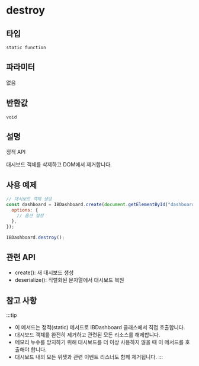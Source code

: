 # destroy

## 타입

`static function`

## 파라미터

없음

## 반환값

`void`

## 설명
정적 API

대시보드 객체를 삭제하고 DOM에서 제거합니다.

## 사용 예제

```javascript
// 대시보드 객체 생성
const dashboard = IBDashboard.create(document.getElementById("dashboard-div"), {
  options: {
    // 옵션 설정
  },
});

IBDashboard.destroy();
```

## 관련 API

- create(): 새 대시보드 생성
- deserialize(): 직렬화된 문자열에서 대시보드 복원

## 참고 사항
:::tip
- 이 메서드는 정적(static) 메서드로 IBDashboard 클래스에서 직접 호출합니다.
- 대시보드 객체를 완전히 제거하고 관련된 모든 리소스를 해제합니다.
- 메모리 누수를 방지하기 위해 대시보드를 더 이상 사용하지 않을 때 이 메서드를 호출해야 합니다.
- 대시보드 내의 모든 위젯과 관련 이벤트 리스너도 함께 제거됩니다.
:::